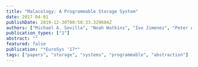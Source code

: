 ```yaml
---
title: "Malacology: A Programmable Storage System"
date: 2017-04-01
publishDate: 2019-12-30T00:58:33.329604Z
authors: ["Michael A. Sevilla", "Noah Watkins", "Ivo Jimenez", "Peter Alvaro", "Shel Finkelstein", "Jeff LeFevre", "Carlos Maltzahn"]
publication_types: ["1"]
abstract: ""
featured: false
publication: "*EuroSys '17*"
tags: ["papers", "storage", "systems", "programmable", "abstraction"]
---
```


